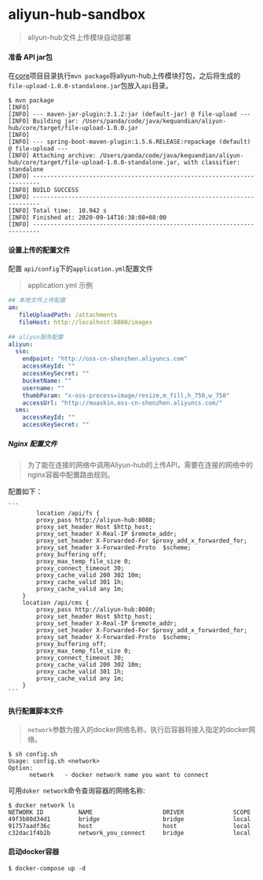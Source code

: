 # aliyun-hub-sandbox
> aliyun-hub文件上传模块自动部署

#### 准备 API jar包 

在[core](./core)项目目录执行`mvn package`将aliyun-hub上传模块打包，之后将生成的`file-upload-1.0.0-standalone.jar`包放入`api`目录。

```
$ mvn package
[INFO]
[INFO] --- maven-jar-plugin:3.1.2:jar (default-jar) @ file-upload ---
[INFO] Building jar: /Users/panda/code/java/kequandian/aliyun-hub/core/target/file-upload-1.0.0.jar
[INFO]
[INFO] --- spring-boot-maven-plugin:1.5.6.RELEASE:repackage (default) @ file-upload ---
[INFO] Attaching archive: /Users/panda/code/java/kequandian/aliyun-hub/core/target/file-upload-1.0.0-standalone.jar, with classifier: standalone
[INFO] ------------------------------------------------------------------------
[INFO] BUILD SUCCESS
[INFO] ------------------------------------------------------------------------
[INFO] Total time:  10.942 s
[INFO] Finished at: 2020-09-14T16:38:08+08:00
[INFO] ------------------------------------------------------------------------
```



#### 设置上传的配置文件

配置 `api/config`下的`application.yml`配置文件

>application.yml 示例
```yml
## 本地文件上传配置
am:
   fileUploadPath: /attachments
   fileHost: http://localhost:8080/images
   
## aliyun服务配置
aliyun:
  sso:
    endpoint: "http://oss-cn-shenzhen.aliyuncs.com"
    accessKeyId: ""
    accessKeySecret: ""
    bucketName: ""
    username: ""
    thumbParam: "x-oss-process=image/resize,m_fill,h_750,w_750"
    accessUrl: "http://muaskin.oss-cn-shenzhen.aliyuncs.com/"
  sms:
    accessKeyId: ""
    accessKeySecret: ""
```


##### Nginx 配置文件

> 为了能在连接的网络中调用Aliyun-hub的上传API，需要在连接的网络中的nginx容器中配置路由规则。

配置如下：

```
​```
		location /api/fs {
        proxy_pass http://aliyun-hub:8080;
        proxy_set_header Host $http_host;
        proxy_set_header X-Real-IP $remote_addr;
        proxy_set_header X-Forwarded-For $proxy_add_x_forwarded_for;
        proxy_set_header X-Forwarded-Proto  $scheme;
        proxy_buffering off;
        proxy_max_temp_file_size 0;
        proxy_connect_timeout 30;
        proxy_cache_valid 200 302 10m;
        proxy_cache_valid 301 1h;
        proxy_cache_valid any 1m;
    }
    location /api/cms {
        proxy_pass http://aliyun-hub:8080;
        proxy_set_header Host $http_host;
        proxy_set_header X-Real-IP $remote_addr;
        proxy_set_header X-Forwarded-For $proxy_add_x_forwarded_for;
        proxy_set_header X-Forwarded-Proto  $scheme;
        proxy_buffering off;
        proxy_max_temp_file_size 0;
        proxy_connect_timeout 30;
        proxy_cache_valid 200 302 10m;
        proxy_cache_valid 301 1h;
        proxy_cache_valid any 1m;
    }
​```
```





#### 执行配置脚本文件

> `network`参数为接入的docker网络名称，执行后容器将接入指定的docker网络。

```
$ sh config.sh 
Usage: config.sh <network>
Option:
      network   - docker network name you want to connect
```
可用`doker network`命令查询容器的网络名称:
``` 
$ docker network ls 
NETWORK ID          NAME                    DRIVER              SCOPE
49f3b80d34d1        bridge                  bridge              local
91757aadf36c        host                    host                local
c32dac1f4b2b        network_you_connect     bridge              local
```



####  启动docker容器
```
$ docker-compose up -d
```